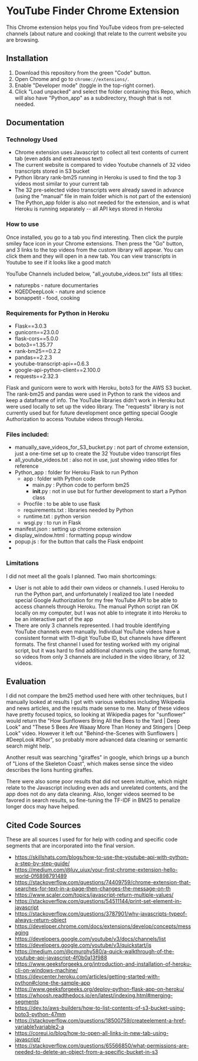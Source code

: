 # YouTube Finder Chrome Extension
This Chrome extension helps you find YouTube videos from pre-selected channels (about nature and cooking) that relate to the current website you are browsing.

## Installation
1. Download this repository from the green "Code" button.
2. Open Chrome and go to `chrome://extensions/`.
3. Enable "Developer mode" (toggle in the top-right corner).
4. Click "Load unpacked" and select the folder containing this Repo, which will also have "Python_app" as a subdirectory, though that is not needed.

## Documentation

### Technology Used
* Chrome extension uses Javascript to collect all text contents of current tab (even adds and extraneous text)
* The current website is compared to video Youtube channels of 32 video transcripts stored in S3 bucket
* Python library rank-bm25 running in Heroku is used to find the top 3 videos most similar to your current tab
* The 32 pre-selected video transcripts were already saved in advance (using the "manual" file in main folder which is not part of the extension)
* The Python_app folder is also not needed for the extension, and is what Heroku is running separately -- all API keys stored in Heroku

### How to use
Once installed, you go to a tab you find interesting. Then click the purple smiley face icon in your Chrome extensions. Then press the "Go" button, and 3 links to the top videos from the custom library will appear. You can click them and they will open in a new tab. You can view transcripts in Youtube to see if it looks like a good match

YouTube Channels included below, "all_youtube_videos.txt" lists all titles:
* naturepbs - nature documentaries
* KQEDDeepLook - nature and science
* bonappetit - food, cooking

### Requirements for Python in Heroku
* Flask==3.0.3
* gunicorn==23.0.0
* flask-cors==5.0.0
* boto3==1.35.77
* rank-bm25==0.2.2
* pandas==2.2.3
* youtube-transcript-api==0.6.3
* google-api-python-client==2.100.0
* requests==2.32.3

Flask and gunicorn were to work with Heroku, boto3 for the AWS S3 bucket. The rank-bm25 and pandas were used in Python to rank the videos and keep a dataframe of info. The YouTube libraries didn't work in Heroku but were used locally to set up the video library. The "requests" library is not currently used but for future development once getting special Google Authorization to access Youtube videos through Heroku.

### Files included:
* manually_save_videos_for_S3_bucket.py : not part of chrome extension, just a one-time set up to create the 32 Youtube video transcript files
* all_youtube_videos.txt : also not in use, just showing video titles for reference
* Python_app : folder for Heroku Flask to run Python
  * app : folder with Python code
    * main.py : Python code to perform bm25
    * __init__.py : not in use but for further development to start a Python class
  * Procfile : to be able to use flask
  * requirements.txt : libraries needed by Python
  * runtime.txt : python version
  * wsgi.py : to run in Flask
* manifest.json : setting up chrome extension
* display_window.html : formatting popup window
* popup.js : for the button that calls the Flask endpoint
* 

### Limitations
I did not meet all the goals I planned. Two main shortcomings:
* User is not able to add their own videos or channels. I used Heroku to run the Python part, and unfortunately I realized too late I needed special Google Authorization for my free YouTube API to be able to access channels through Heroku. The manual Python script ran OK locally on my computer, but I was not able to integrate it into Heroku to be an interactive part of the app
* There are only 3 channels represented. I had trouble identifying YouTube channels even manually. Individual YouTube videos have a consistent format with 11-digit YouTube ID, but channels have different formats. The first channel I used for testing worked with my original script, but it was hard to find additional channels using the same format, so videos from only 3 channels are included in the video library, of 32 videos.


## Evaluation
I did not compare the bm25 method used here with other techniques, but I manually looked at results I got with various websites including Wikipedia and news articles, and the results made sense to me. Many of these videos have pretty focused topics, so looking at Wikipedia pages for "sunflower" would return the "How Sunflowers Bring All the Bees to the Yard | Deep Look" and "These 5 Bees Are Waaay More Than Honey and Stingers | Deep Look" video. However it left out "Behind-the-Scenes with Sunflowers | #DeepLook #Shor", so probably more advanced data cleaning or semantic search might help.

Another result was searching "giraffes" in google, which brings up a bunch of "Lions of the Skeleton Coast", which makes sense since the video describes the lions hunting giraffes.

There were also some poor results that did not seem intuitive, which might relate to the Javascript including even ads and unrelated contents, and the app does not do any data cleaning. Also, longer videos seemed to be favored in search results, so fine-tuning the TF-IDF in BM25 to penalize longer docs may have helped.

## Cited Code Sources
These are all sources I used for for help with coding and specific code segments that are incorporated into the final version.

* https://skillshats.com/blogs/how-to-use-the-youtube-api-with-python-a-step-by-step-guide/
* https://medium.com/@luv_uiux/your-first-chrome-extension-hello-world-0f6898791489
* https://stackoverflow.com/questions/74409759/chrome-extension-that-searches-for-text-in-a-page-then-changes-the-message-on-th
* https://www.scaler.com/topics/javascript-return-multiple-values/
* https://stackoverflow.com/questions/54511144/print-set-element-in-javascript
* https://stackoverflow.com/questions/3787901/why-javascripts-typeof-always-return-object
* https://developer.chrome.com/docs/extensions/develop/concepts/messaging
* https://developers.google.com/youtube/v3/docs/channels/list
* https://developers.google.com/youtube/v3/quickstart/js
* https://medium.com/@cmurphy580/a-quick-walkthrough-of-the-youtube-api-javascript-4f0b0a13f988
* https://www.geeksforgeeks.org/introduction-and-installation-of-heroku-cli-on-windows-machine/
* https://devcenter.heroku.com/articles/getting-started-with-python#clone-the-sample-app
* https://www.geeksforgeeks.org/deploy-python-flask-app-on-heroku/
* https://whoosh.readthedocs.io/en/latest/indexing.html#merging-segments
* https://dev.to/aws-builders/how-to-list-contents-of-s3-bucket-using-boto3-python-47mm
* https://stackoverflow.com/questions/18500759/createelement-a-href-variable1variable2-a
* https://coreui.io/blog/how-to-open-all-links-in-new-tab-using-javascript/
* https://stackoverflow.com/questions/65566850/what-permissions-are-needed-to-delete-an-object-from-a-specific-bucket-in-s3

